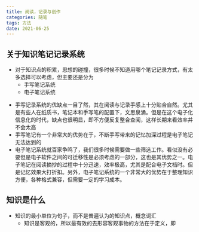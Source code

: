 ```yaml
---
title: 阅读，记录与创作
categories: 随笔
tags: 方法
date: 2021-06-25 
---
```

## 关于知识笔记记录系统

- 对于知识点的积累，思想的碰撞，很多时候不知道用哪个笔记记录方式，有太多选择可以考虑，但主要还是分为
  - 手写笔记系统
  - 电子笔记系统
<!--more-->
- 手写记录系统的优缺点一目了然，其在阅读与记录手感上十分贴合自然。尤其是有些人在纸质书，笔记本和手写笔的配置下，文思泉涌。但是在这个电子化信息化的时代，缺点也很明显，即不方便反复整合查阅，这样长期来看效率并不会太高
- 手写笔记有一个非常大的优势在于，不断手写带来的记忆加深过程是电子笔记无法达到的
- 电子笔记系统就百家争鸣了，我们很多时候需要做一些筛选工作。看似没有必要但是电子软件之间的可迁移性是必须考虑的一部分，这也是其优势之一。电子笔记在阅读摘抄的过程中十分迅速，效率极高，尤其是配合电子文档时。但是记忆效果大打折扣。另外，电子笔记系统的一个非常大的优势在于整理知识方便，各种格式兼容，但需要一定的学习成本。

## 知识是什么

- 知识的最小单位为句子，而不是普遍认为的知识点，概念词汇
  - 知识是客观的，所以最有效的去形容客观事物的方法在于定义，即
